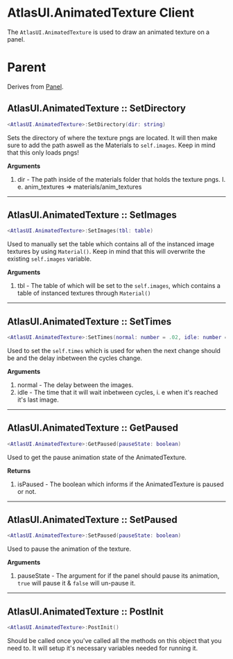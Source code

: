 # AtlasUI.AnimatedTexture <client>Client</client>

The `AtlasUI.AnimatedTexture` is used to draw an animated texture on a panel.

# Parent

Derives from [Panel](https://wiki.facepunch.com/gmod/Panel).

## AtlasUI.AnimatedTexture :: SetDirectory

```lua
<AtlasUI.AnimatedTexture>:SetDirectory(dir: string)
```

Sets the directory of where the texture pngs are located. It will then make sure to add the path aswell as the Materials to `self.images`. Keep in mind that this only loads pngs!

**Arguments**

1. dir - The path inside of the materials folder that holds the texture pngs. I. e. anim_textures => materials/anim_textures

---

## AtlasUI.AnimatedTexture :: SetImages

```lua
<AtlasUI.AnimatedTexture>:SetImages(tbl: table)
```

Used to manually set the table which contains all of the instanced image textures by using `Material()`. Keep in mind that this will overwrite the existing `self.images` variable.

**Arguments**

1. tbl - The table of which will be set to the `self.images`, which contains a table of instanced textures through `Material()`

---

## AtlasUI.AnimatedTexture :: SetTimes

```lua
<AtlasUI.AnimatedTexture>:SetTimes(normal: number = .02, idle: number = 1)
```

Used to set the `self.times` which is used for when the next change should be and the delay inbetween the cycles change.

**Arguments**

1. normal - The delay between the images.
2. idle - The time that it will wait inbetween cycles, i. e when it's reached it's last image.

---

## AtlasUI.AnimatedTexture :: GetPaused

```lua
<AtlasUI.AnimatedTexture>:GetPaused(pauseState: boolean)
```

Used to get the pause animation state of the AnimatedTexture.

**Returns**

1. isPaused - The boolean which informs if the AnimatedTexture is paused or not.

---

## AtlasUI.AnimatedTexture :: SetPaused

```lua
<AtlasUI.AnimatedTexture>:SetPaused(pauseState: boolean)
```

Used to pause the animation of the texture.

**Arguments**

1. pauseState - The argument for if the panel should pause its animation, `true` will pause it & `false` will un-pause it.

---

## AtlasUI.AnimatedTexture :: PostInit

```lua
<AtlasUI.AnimatedTexture>:PostInit()
```

Should be called once you've called all the methods on this object that you need to. It will setup it's necessary variables needed for running it.
